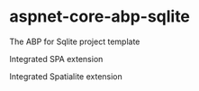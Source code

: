 # aspnet-core-abp-sqlite

The ABP for Sqlite project template

Integrated SPA extension

Integrated Spatialite extension
